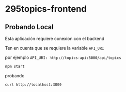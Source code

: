 # 295topics-frontend

## Probando Local

Esta aplicación requiere conexion con el backend

Ten en cuenta que se requiere la variable `API_URI`

por ejemplo `API_URI: http://topics-api:5000/api/topics`

```bash
npm start
```

probando

```bash
curl http://localhost:3000
```
